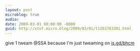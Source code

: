 ```yaml
---
layout: post
microblog: true
audio: 
date: 2009-03-01 00:00:00 -0000
guid: http://xtof.micro.blog/2009/03/01/t1263783391.html
---
```

give 1 tweam @SSA  because I'm just tweaming on [is.gd/bhcm](http://is.gd/bhcm)
